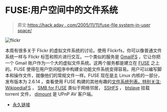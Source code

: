 # FUSE:用户空间中的文件系统

> 原文:[https://hack aday . com/2005/11/11/fuse-file system-in-user space/](https://hackaday.com/2005/11/11/fuse-filesystem-in-userspace/)

![flickr](../Images/bda3786b7fd8dd770ac7ac235fc61ff1.png)

本周有很多关于 Flickr 的虚拟文件系统的讨论。使用 Flickrfs，你可以像普通文件系统一样与 Flickr 标签和照片进行交互。一个类似的服务是 [GmailFS](http://richard.jones.name/google-hacks/gmail-filesystem/gmail-filesystem.html) ，它让你把一个 Gmail 账户作为一个大的虚拟文件系统。这两个服务都是建立在 [FUSE](http://fuse.sourceforge.net/) 之上的。FUSE 使得在用户空间程序中构建全功能文件系统变得容易。用户可以编写脚本和操作文件，就像他们的常规文件一样。FUSE 现在是主 Linux 内核的一部分，发布版本为 2.6.14 。查看使用 FUSE 构建的其他有趣的[文件系统列表。特别关注:](http://fuse.sourceforge.net/wiki/index.php/FileSystems) [WikipediaFS](http://wikipediafs.sourceforge.net/) ， [SMB for FUSE](http://hannibal.lr-s.tudelft.nl/fusesmb/) 类似于网络邻居， [SSHFS](http://fuse.sourceforge.net/sshfs.html) ， [btslave](http://btslave.sourceforge.net/) 挂载 torrent 文件， [djmount](http://djmount.sourceforge.net/) 是 UPnP AV 客户端。

*   [永久链接](http://fuse.sourceforge.net/)
